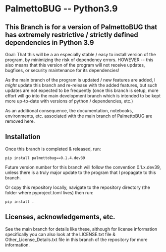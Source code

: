 # PalmettoBUG -- Python3.9

## This Branch is for a version of PalmettoBUG that has extremely restrictive / strictly defined dependencies in Python 3.9

Goal: That this will be a an especially stable / easy to install version of the program, by minimizing the risk of dependency errors. HOWEVER -- this also
means that this version of the program will not receive updates, bugfixes, or security maintenance for its dependencies!

As the main branch of the program is updated / new features are added, I *might* update this branch and re-release with the added features, but such updates are not expected to be frequently (once this branch is setup, more effort will go into the main development branch which is intended to be kept more up-to-date with versions of python / dependencies, etc.)

As an additional consequence, the documentation, notebooks, environments, etc. associated with the main branch of PalmettoBUG are removed here.

## Installation

Once this branch is completed & released, run: 

    pip install palmettobug==0.1.4.dev39

Future version number for this branch will follow the convention 0.1.x.dev39, unless there is a truly major update to the program that I propagate to this branch.

Or copy this repository locally, navigate to the repository directory (the folder where pyproject.toml lives) then run:

    pip install .

## Licenses, acknowledgements, etc.
See the main branch for details like these, although for license information specifically you can also look at the LICENSE.txt file & Other_License_Details.txt file 
in this branch of the repository for more information. 
